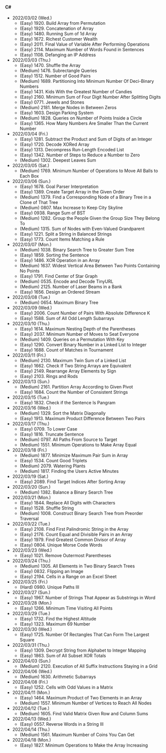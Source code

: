 #### C#

* 2022/03/02 (Wed.)
	* (Easy)   1920. Build Array from Permutation
	* (Easy)   1929. Concatenation of Array
	* (Easy)   1480. Running Sum of 1d Array
	* (Easy)   1672. Richest Customer Wealth
	* (Easy)   2011. Final Value of Variable After Performing Operations
	* (Easy)   2114. Maximum Number of Words Found in Sentences
	* (Easy)   1108. Defanging an IP Address
* 2022/03/03 (Thu.)
	* (Easy)   1470. Shuffle the Array
	* (Medium) 1476. Subrectangle Queries
	* (Easy)   1512. Number of Good Pairs
	* (Medium) 1689. Partitioning Into Minimum Number Of Deci-Binary Numbers
	* (Easy)   1431. Kids With the Greatest Number of Candies
	* (Easy)   2160. Minimum Sum of Four Digit Number After Splitting Digits
	* (Easy)   0771. Jewels and Stones
	* (Medium) 2181. Merge Nodes in Between Zeros
	* (Easy)   1603. Design Parking System
	* (Medium) 1828. Queries on Number of Points Inside a Circle
	* (Easy)   1365. How Many Numbers Are Smaller Than the Current Number
* 2022/03/04 (Fri.)
	* (Easy)   1281. Subtract the Product and Sum of Digits of an Integer
	* (Easy)   1720. Decode XORed Array
	* (Easy)   1313. Decompress Run-Length Encoded List
	* (Easy)   1342. Number of Steps to Reduce a Number to Zero
	* (Medium) 1302. Deepest Leaves Sum
* 2022/03/05 (Sat.)
	* (Medium) 1769. Minimum Number of Operations to Move All Balls to Each Box
* 2022/03/06 (Sun.)
	* (Easy)   1678. Goal Parser Interpretation
	* (Easy)   1389. Create Target Array in the Given Order
	* (Medium) 1379. Find a Corresponding Node of a Binary Tree in a Clone of That Tree
	* (Medium) 0807. Max Increase to Keep City Skyline
	* (Easy)   0938. Range Sum of BST
	* (Medium) 1282. Group the People Given the Group Size They Belong To
	* (Medium) 1315. Sum of Nodes with Even-Valued Grandparent
	* (Easy)   1221. Split a String in Balanced Strings
	* (Easy)   1773. Count Items Matching a Rule
* 2022/03/07 (Mon.)
	* (Medium) 1038. Binary Search Tree to Greater Sum Tree
	* (Easy)   1859. Sorting the Sentence
	* (Easy)   1486. XOR Operation in an Array
	* (Medium) 1637. Widest Vertical Area Between Two Points Containing No Points
	* (Easy)   1791. Find Center of Star Graph
	* (Medium) 0535. Encode and Decode TinyURL
	* (Medium) 2125. Number of Laser Beams in a Bank
	* (Easy)   1656. Design an Ordered Stream
* 2022/03/08 (Tue.)
	* (Medium) 0654. Maximum Binary Tree
* 2022/03/09 (Wed.)
	* (Easy)   2006. Count Number of Pairs With Absolute Difference K
	* (Easy)   1588. Sum of All Odd Length Subarrays
* 2022/03/10 (Thu.)
	* (Easy)   1614. Maximum Nesting Depth of the Parentheses
	* (Easy)   2037. Minimum Number of Moves to Seat Everyone
	* (Medium) 1409. Queries on a Permutation With Key
	* (Easy)   1290. Convert Binary Number in a Linked List to Integer
	* (Easy)   1688. Count of Matches in Tournament
* 2022/03/11 (Fri.)
	* (Medium) 2130. Maximum Twin Sum of a Linked List
	* (Easy)   1662. Check If Two String Arrays are Equivalent
	* (Easy)   2149. Rearrange Array Elements by Sign
	* (Easy)   2103. Rings and Rods
* 2022/03/13 (Sun.)
	* (Medium) 2161. Partition Array According to Given Pivot
	* (Easy)   1684. Count the Number of Consistent Strings
* 2022/03/15 (Tue.)
	* (Easy)   1832. Check if the Sentence Is Pangram
* 2022/03/16 (Wed.)
	* (Medium) 1329. Sort the Matrix Diagonally
	* (Easy)   1913. Maximum Product Difference Between Two Pairs
* 2022/03/17 (Thu.)
	* (Easy)   0709. To Lower Case
	* (Easy)   1816. Truncate Sentence
	* (Medium) 0797. All Paths From Source to Target
	* (Medium) 1551. Minimum Operations to Make Array Equal
* 2022/03/18 (Fri.)
	* (Medium) 1877. Minimize Maximum Pair Sum in Array
	* (Easy)   1534. Count Good Triplets
	* (Medium) 2079. Watering Plants
	* (Medium) 1817. Finding the Users Active Minutes
* 2022/03/19 (Sat.)
	* (Easy)   2089. Find Target Indices After Sorting Array
* 2022/03/20 (Sun.)
	* (Medium) 1382. Balance a Binary Search Tree
* 2022/03/21 (Mon.)
	* (Easy)   1844. Replace All Digits with Characters
	* (Easy)   1528. Shuffle String
	* (Medium) 1008. Construct Binary Search Tree from Preorder Traversal
* 2022/03/22 (Tue.)
	* (Easy)   2108. Find First Palindromic String in the Array
	* (Easy)   2176. Count Equal and Divisible Pairs in an Array
	* (Easy)   1979. Find Greatest Common Divisor of Array
	* (Easy)   0804. Unique Morse Code Words
* 2022/03/23 (Wed.)
	* (Easy)   1021. Remove Outermost Parentheses
* 2022/03/24 (Thu.)
	* (Medium) 1305. All Elements in Two Binary Search Trees
	* (Easy)   0832. Flipping an Image
	* (Easy)   2194. Cells in a Range on an Excel Sheet
* 2022/03/25 (Fri.)
	* (Hard)   0980. Unique Paths III
* 2022/03/27 (Sun.)
	* (Easy)   1967. Number of Strings That Appear as Substrings in Word
* 2022/03/28 (Mon.)
	* (Easy)   1266. Minimum Time Visiting All Points
* 2022/03/29 (Tue.)
	* (Easy)   1732. Find the Highest Altitude
	* (Easy)   1323. Maximum 69 Number
* 2022/03/30 (Wed.)
	* (Easy)   1725. Number Of Rectangles That Can Form The Largest Square
* 2022/03/31 (Thu.)
	* (Easy)   1309. Decrypt String from Alphabet to Integer Mapping
	* (Easy)   1863. Sum of All Subset XOR Totals
* 2022/04/03 (Sun.)
	* (Medium) 2120. Execution of All Suffix Instructions Staying in a Grid
* 2022/04/06 (Wed.)
	* (Medium) 1630. Arithmetic Subarrays
* 2022/04/08 (Fri.)
	* (Easy)   1252. Cells with Odd Values in a Matrix
* 2022/04/11 (Mon.)
	* (Easy)   1464. Maximum Product of Two Elements in an Array
	* (Medium) 1557. Minimum Number of Vertices to Reach All Nodes
* 2022/04/12 (Tue.)
	* (Medium) 1605. Find Valid Matrix Given Row and Column Sums
* 2022/04/13 (Wed.)
	* (Easy)   0557. Reverse Words in a String III
* 2022/04/14 (Thu.)
	* (Medium) 1561. Maximum Number of Coins You Can Get
* 2022/04/18 (Mon.)
	* (Easy)   1827. Minimum Operations to Make the Array Increasing

